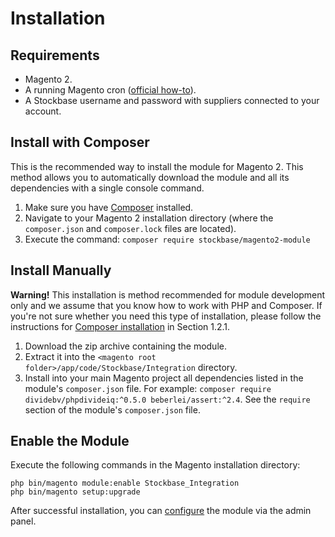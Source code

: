 # Installation

## Requirements

* Magento 2.
* A running Magento cron ([official how-to](http://devdocs.magento.com/guides/v2.0/config-guide/cli/config-cli-subcommands-cron.html)).
* A Stockbase username and password with suppliers connected to your account.


## Install with Composer

This is the recommended way to install the module for Magento 2. This method allows you to automatically download the 
module and all its dependencies with a single console command.

1. Make sure you have [Composer](https://getcomposer.org/) installed.
2. Navigate to your Magento 2 installation directory (where the `composer.json` and `composer.lock` files are located).
3. Execute the command: `composer require stockbase/magento2-module`

## Install Manually

**Warning!** This installation is method recommended for module development only and we assume that you know how to 
work with PHP and Composer. If you're not sure whether you need this type of installation, please follow the 
instructions for [Composer installation](#2-2) in Section 1.2.1.

1. Download the zip archive containing the module.
2. Extract it into the `<magento root folder>/app/code/Stockbase/Integration` directory.
3. Install into your main Magento project all dependencies listed in the module's `composer.json` file.
   For example: `composer require dividebv/phpdivideiq:^0.5.0 beberlei/assert:^2.4`.
   See the `require` section of the module's `composer.json` file.

## Enable the Module

Execute the following commands in the Magento installation directory:  

```
php bin/magento module:enable Stockbase_Integration
php bin/magento setup:upgrade
``` 

After successful installation, you can [configure](#configuration) the module via the admin panel.
